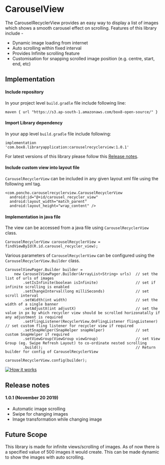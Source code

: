 # CarouselView

The CarouselRecyclerView provides an easy way to display a list of images which shows a smooth carousel effect on scrolling. Features of this library include -  
*  Dynamic image loading from internet
*  Auto scrolling within fixed interval
*  Provides Infinite scrolling feature
*  Customisation for snapping scrolled image position (e.g. centre, start, end, etc)

## Implementation

#### Include repository
In your project level `build.gradle` file include following line:
```
maven { url "https://s3.ap-south-1.amazonaws.com/box8-open-source/" }
```

#### Import Library dependency
In your app level `build.gradle` file include following:
```
implementation 'com.box8.libraryapplication:carouselrecyclerview:1.0.1'
```
For latest versions of this library please follow this [Release notes](#release-notes).

#### Include custom view into layout file
`CarouselRecyclerView` can be included in any given layout xml file using the following xml tag.
```
<com.poncho.carouselrecyclerview.CarouselRecyclerView  
  android:id="@+id/carousel_recycler_view"  
  android:layout_width="match_parent"  
  android:layout_height="wrap_content" />
```

#### Implementation in java file
The view can be accessed from a java file using `CarouselRecyclerView` class. 
```
CarouselRecyclerView carouselRecyclerView = findViewById(R.id.carousel_recycler_view);
```
Various parameters of `CarouselRecyclerView` can be configured using the `CarouselRecyclerView.Builder` class.
```
CarouselViewPager.Builder builder = 
    new CarouselViewPager.Builder(ArrayList<String> urls)  // set the list of urls of images 
        .setIsInfinite(boolean isInfinite)                 // set if infinite scrolling is enabled
        .setChangeInterval(long milliSeconds)              // set scroll interval
        .setWidth(int width)                               // set the width of a single banner
        .setAdjustX(int adjustX)                           // set the value in px by which recycler view should be scrolled horizonatally if any adjustment is required
        .setFlingListener(RecyclerView.OnFlingListener flingListener)  // set custom fling listener for recycler view if required
        .setSnapHelper(SnapHelper snapHelper)              // set custom SnapHelper if required
        .setViewGroup(ViewGroup viewGroup)                 // set View Group (eg. Swipe Refresh Layout) to co-ordinate nested scrolling
        .build();                                          // Return builder for config of CarouselRecyclerView

carouselRecyclerView.config(builder);

```

[![How it works](http://img.youtube.com/vi/ZdIXfvHQ94s/0.jpg)](http://www.youtube.com/watch?v=ZdIXfvHQ94s)

## Release notes
#### 1.0.1 (November 20 2019)
* Automatic image scrolling
* Swipe for changing images
* Image transformation while changing image

## Future Scope
This library is made for infinite views/scrolling of images. As of now there is a specified value of 500 images it would create. This can be made dynamic to show the images with auto scrolling.
